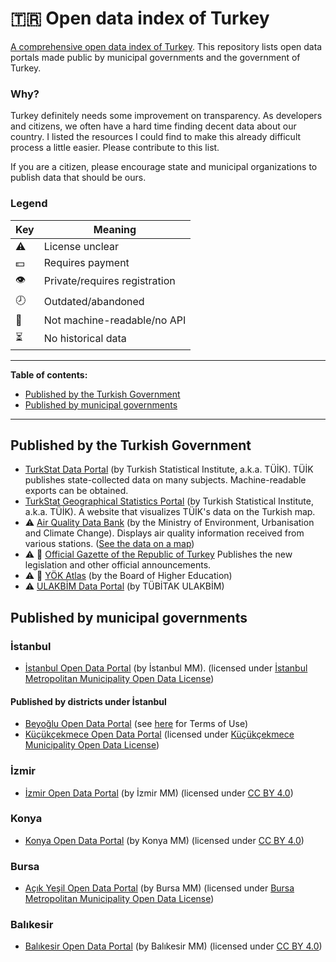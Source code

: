 # 🇹🇷 Open data index of Turkey
[A comprehensive open data index of Turkey](https://github.com/evrifaessa/open-data-turkey). This repository lists open data portals made public by municipal governments and the government of Turkey.

### Why?
Turkey definitely needs some improvement on transparency. As developers and citizens, we often have a hard time finding decent data about our country. I listed the resources I could find to make this already difficult process a little easier. Please contribute to this list.


If you are a citizen, please encourage state and municipal organizations to publish data that should be ours.

### Legend

| Key          | Meaning              |
|--------------|----------------------|
| ⚠️ | License unclear                |
| 💵 | Requires payment               |
| 👁️ | Private/requires registration  |
| 🕗 | Outdated/abandoned             |
| 📠 | Not machine-readable/no API    |
| ⏳ | No historical data             |

-----

**Table of contents:**
* [Published by the Turkish Government](https://github.com/evrifaessa/open-data-turkey/blob/main/README.md#published-by-the-turkish-government)
* [Published by municipal governments](https://github.com/evrifaessa/open-data-turkey/blob/main/README.md#published-by-municipal-governments)

-----

## Published by the Turkish Government
* [TurkStat Data Portal](https://data.tuik.gov.tr/) (by Turkish Statistical Institute, a.k.a. TÜİK). TÜİK publishes state-collected data on many subjects. Machine-readable exports can be obtained.
* [TurkStat Geographical Statistics Portal](https://cip.tuik.gov.tr/) (by Turkish Statistical Institute, a.k.a. TÜİK). A website that visualizes TÜİK's data on the Turkish map.
* ⚠️ [Air Quality Data Bank](https://sim.csb.gov.tr/STN/STN_Report/DataBank) (by the Ministry of Environment, Urbanisation and Climate Change). Displays air quality information received from various stations. ([See the data on a map](https://www.havaizleme.gov.tr/))
* ⚠️ 📠 [Official Gazette of the Republic of Turkey](https://www.resmigazete.gov.tr/) Publishes the new legislation and other official announcements.
* ⚠️ 📠 [YÖK Atlas](https://yokatlas.yok.gov.tr/index.php) (by the Board of Higher Education) 
* ⚠️ [ULAKBİM Data Portal](https://veri.ulakbim.gov.tr/index) (by TÜBİTAK ULAKBİM)

## Published by municipal governments
### İstanbul
* [İstanbul Open Data Portal](https://data.ibb.gov.tr/en/) (by İstanbul MM). (licensed under [İstanbul Metropolitan Municipality Open Data License](https://data.ibb.gov.tr/en/license))
#### Published by districts under İstanbul
* [Beyoğlu Open Data Portal](https://acikveri.beyoglu.bel.tr/) (see [here](https://acikveri.beyoglu.bel.tr/page/bn3d2-8j3az) for Terms of Use)
* [Küçükçekmece Open Data Portal](https://acikveri.kucukcekmece.bel.tr/) (licensed under [Küçükçekmece Municipality Open Data License](https://acikveri.kucukcekmece.bel.tr/licence))

### İzmir
* [İzmir Open Data Portal](https://acikveri.bizizmir.com/) (by İzmir MM) (licensed under [CC BY 4.0](https://creativecommons.org/licenses/by/4.0/))

### Konya
* [Konya Open Data Portal](https://acikveri.konya.bel.tr/) (by Konya MM) (licensed under [CC BY 4.0](https://creativecommons.org/licenses/by/4.0/))

### Bursa
* [Açık Yeşil Open Data Portal](https://acikyesil.bursa.bel.tr/) (by Bursa MM) (licensed under [Bursa Metropolitan Municipality Open Data License](https://acikyesil.bursa.bel.tr/lisans))

### Balıkesir
* [Balıkesir Open Data Portal](https://acikveri.balikesir.bel.tr/) (by Balıkesir MM) (licensed under [CC BY 4.0](https://creativecommons.org/licenses/by/4.0/))

